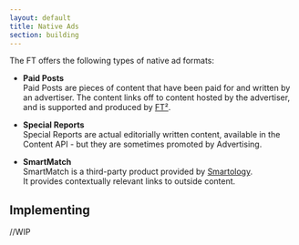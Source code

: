 ```yaml
---
layout: default
title: Native Ads
section: building
---
```


The FT offers the following types of native ad formats:

* **Paid Posts**  
Paid Posts are pieces of content that have been paid for and written by an advertiser. The content links off to content hosted by the advertiser, and is supported and produced by [FT²](http://aboutus.ft.com/2015/09/28/financial-times-launches-content-marketing-suite-ft%C2%B2/#axzz4MJct5qgS).

* **Special Reports**  
Special Reports are actual editorially written content, available in the Content API - but they are sometimes promoted by Advertising.

* **SmartMatch**  
SmartMatch is a third-party product provided by [Smartology](http://www.smartology.net/about/).  
It provides contextually relevant links to outside content.


## Implementing

//WIP
